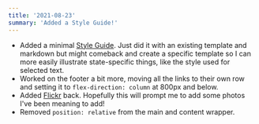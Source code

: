 ```yaml
---
title: '2021-08-23'
summary: 'Added a Style Guide!'
---
```


* Added a minimal [Style Guide](/style-guide). Just did it with an existing template and markdown but might comeback and create a specific template so I can more easily illustrate state-specific things, like the style used for selected text.
* Worked on the footer a bit more, moving all the links to their own row and setting it to ```flex-direction: column``` at 800px and below.
* Added [Flickr](https://www.flickr.com/photos/danabyerly) back. Hopefully this will prompt me to add some photos I've been meaning to add!
* Removed ```position: relative``` from the main and content wrapper.
